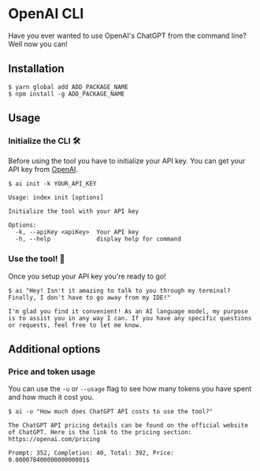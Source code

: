 # OpenAI CLI

Have you ever wanted to use OpenAI's ChatGPT from the command line? Well now you can!

## Installation

```console
$ yarn global add ADD_PACKAGE_NAME
$ npm install -g ADD_PACKAGE_NAME
```

## Usage

### Initialize the CLI 🛠️

Before using the tool you have to initialize your API key. You can get your API key from [OpenAI](https://platform.openai.com/account/api-keys).

```console
$ ai init -k YOUR_API_KEY

Usage: index init [options]

Initialize the tool with your API key

Options:
  -k, --apiKey <apiKey>  Your API key
  -h, --help             display help for command
```

### Use the tool! 🚀

Once you setup your API key you're ready to go!

```console
$ ai "Hey! Isn't it amazing to talk to you through my terminal? Finally, I don't have to go away from my IDE!"

I'm glad you find it convenient! As an AI language model, my purpose is to assist you in any way I can. If you have any specific questions or requests, feel free to let me know.
```

## Additional options

### Price and token usage

You can use the `-u` or `--usage` flag to see how many tokens you have spent and how much it cost you.

```console
$ ai -u "How much does ChatGPT API costs to use the tool?"

The ChatGPT API pricing details can be found on the official website of ChatGPT. Here is the link to the pricing section: https://openai.com/pricing

Prompt: 352, Completion: 40, Total: 392, Price: 0.00007840000000000001$
```
